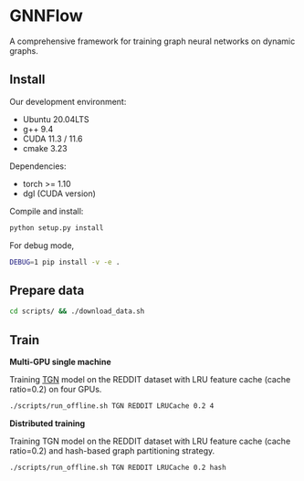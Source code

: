 # GNNFlow

A comprehensive framework for training graph neural networks on dynamic graphs.

## Install

Our development environment:
- Ubuntu 20.04LTS
- g++ 9.4
- CUDA 11.3 / 11.6
- cmake 3.23

Dependencies:
- torch >= 1.10
- dgl (CUDA version) 

Compile and install: 
```sh
python setup.py install
```

For debug mode,
```sh
DEBUG=1 pip install -v -e .
```

## Prepare data

```sh
cd scripts/ && ./download_data.sh
```

## Train

**Multi-GPU single machine**

Training [TGN](https://arxiv.org/pdf/2006.10637v2.pdf) model on the REDDIT dataset with LRU feature cache (cache ratio=0.2) on four GPUs.
```sh
./scripts/run_offline.sh TGN REDDIT LRUCache 0.2 4
```

**Distributed training**

Training TGN model on the REDDIT dataset with LRU feature cache (cache ratio=0.2) and hash-based graph partitioning strategy.
```sh
./scripts/run_offline.sh TGN REDDIT LRUCache 0.2 hash 
```
